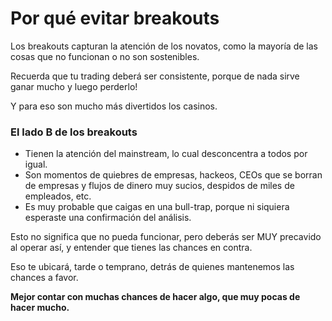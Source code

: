 # Por qué evitar breakouts

Los breakouts capturan la atención de los novatos, como la mayoría de las cosas que no funcionan o no son sostenibles.

Recuerda que tu trading deberá ser consistente, porque de nada sirve ganar mucho y luego perderlo!

Y para eso son mucho más divertidos los casinos.

### El lado B de los breakouts

* Tienen la atención del mainstream, lo cual desconcentra a todos por igual.
* Son momentos de quiebres de empresas, hackeos, CEOs que se borran de empresas y flujos de dinero muy sucios, despidos de miles de empleados, etc.
* Es muy probable que caigas en una bull-trap, porque ni siquiera esperaste una confirmación del análisis.

Esto no significa que no pueda funcionar, pero deberás ser MUY precavido al operar así, y entender que tienes las chances en contra.

Eso te ubicará, tarde o temprano, detrás de quienes mantenemos las chances a favor.

**Mejor contar con muchas chances de hacer algo, que muy pocas de hacer mucho.**
